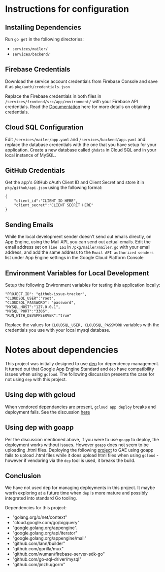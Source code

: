 # Instructions for configuration

## Installing Dependencies

Run `go get` in the following directories:

*  `services/mailer/`
*  `services/backend/`


## Firebase Credentials

Download the service account credentials from Firebase Console and save it as
`pkg/auth/credentials.json`

Replace the Firebase credentials in both files in `/services/frontend/src/app/environment/`
with your Firebase API credentials. Read the
[Documentation](https://firebase.google.com/docs/web/setup) here for more details on obtaining
credentials.

## Cloud SQL Configuration

Edit `/services/mailer/app.yaml` and `/services/backend/app.yaml` and replace the
database credentials with the one that you have setup for your application.
Create a new database called `ghdata` in Cloud SQL and in your local instance of MySQL.

## GitHub Credentials

Get the app's GitHub oAuth Client ID and Client Secret and store it in `pkg/github/api.json`
using the following format:

    {
        "client_id":"CLIENT ID HERE",
        "client_secret":"CLIENT SECRET HERE"
    }

## Sending Emails

While the local development sender doesn't send out emails directly, on App Engine, using the Mail
API, you can send out actual emails.
Edit the email address set on `line 161` in `/pkg/mailer/mailer.go` with your email address, and add
the same address to the `Email API authorized senders` list under App Engine settings in the
Google Cloud Platform Console

## Environment Variables for Local Development

Setup the following Environment variables for testing this application locally:

    "PROJECT_ID": "github-issue-tracker",
    "CLOUDSQL_USER":"root",
    "CLOUDSQL_PASSWORD": "password",
    "MYSQL_HOST":"127.0.0.1",
    "MYSQL_PORT":"3306",
    "RUN_WITH_DEVAPPSERVER":"true"

Replace the values for `CLOUDSQL_USER, CLOUDSQL_PASSWORD` variables with the credentials
you use with your local mysql database.

# Notes about dependencies

This project was initially designed to use [dep](https://github.com/golang/dep) for dependency
management. It turned out that Google App Engine Standard and `dep` have compatibility
issues when using `gcloud`. The following discussion presents the case for not using `dep`
with this project.

## Using dep with gcloud

When vendored dependancies are present, `gcloud app deploy` breaks and deployment fails. See the
discussion [here](https://groups.google.com/forum/#!topic/google-appengine-go/Xooyiq3kFTI)

## Using dep with goapp

Per the discussion mentioned above, if you were to use `goapp` to deploy, the deployment works
without issues. However `goapp` does not seem to be uploading .html files. Deploying the following
[project](https://github.com/arjun-rao/go-ae-starter) to GAE using goapp fails to upload .html files
while it does upload html files when using `gcloud` - however if vendoring via the `dep` tool is
used, it breaks the build.

## Conclusion

We have not used dep for managing deployments in this project. It maybe worth exploring at a future
time when `dep` is more mature and possibly integrated into standard Go tooling.

Dependencies for this project:

* "golang.org/x/net/context"
* "cloud.google.com/go/bigquery"
* "google.golang.org/appengine".
* "google.golang.org/api/iterator"
* "google.golang.org/appengine/mail"
* "github.com/lann/builder"
* "github.com/gorilla/mux"
* "github.com/wuman/firebase-server-sdk-go"
* "github.com/go-sql-driver/mysql"
* "github.com/jinzhu/gorm"

